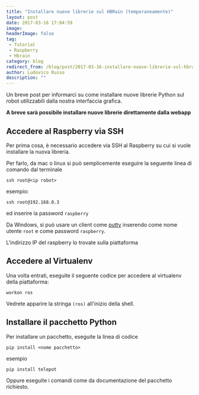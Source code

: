 ```yaml
---
title: "Installare nuove librerie sul HBRain (temporaneamente)"
layout: post
date: 2017-03-16 17:04:59
image: 
headerImage: false
tag: 
 - Tutorial
 - Raspberry
 - Hbrain
category: blog
redirect_from: /blog/post/2017-03-16-installare-nuove-librerie-sul-hbrain-temporaneamente
author: Ludovico Russo
description: ""
---
```


Un breve post per informarci su come installare nuove librerie Python sul robot utilizzabili dalla nostra interfaccia grafica.

<strong>A breve sarà possibile installare nuove librerie direttamente dalla webapp</strong>

## Accedere al Raspberry via SSH

Per prima cosa, è necessario accedere via SSH al Raspberry su cui si vuole installare la nuova libreria. 

Per farlo, da mac o linux si può semplicemente eseguire la seguente linea di comando dal terminale

```
ssh root@<ip robot>
```
esempio:

```
ssh root@192.168.0.3
```

ed inserire la password `raspberry`

Da Windows, si può usare un client come [putty](http://www.putty.org/) inserendo come nome utente `root` e come password `raspberry`.

L'indirizzo IP del raspberry lo trovate sulla piattaforma


## Accedere al Virtualenv

Una volta entrati, eseguite il seguente codice per accedere al virtualenv della piattaforma:

```
workon ros
```

Vedrete apparire la stringa `(ros)` all'inizio della shell.

## Installare il pacchetto Python

Per installare un pacchetto, eseguite la linea di codice

```
pip install <nome pacchetto>
```
esempio

```
pip install telepot
```

Oppure eseguite i comandi come da documentazione del pacchetto richiesto.